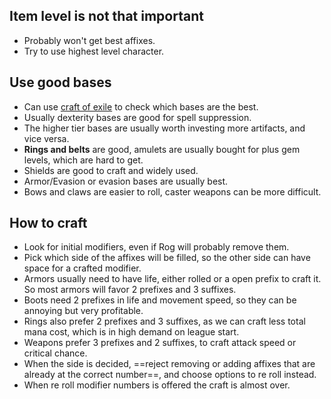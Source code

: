 ## Item level is not that important
- Probably won't get best affixes.
- Try to use highest level character.
## Use good bases
- Can use [craft of exile](craftofexile.com) to check which bases are the best.
- Usually dexterity bases are good for spell suppression.
- The higher tier bases are usually worth investing more artifacts, and vice versa.
- **Rings and belts** are good, amulets are usually bought for plus gem levels, which are hard to get.
- Shields are good to craft and widely used.
- Armor/Evasion or evasion bases are usually best.
- Bows and claws are easier to roll, caster weapons can be more difficult.
## How to craft
- Look for initial modifiers, even if Rog will probably remove them.
- Pick which side of the affixes will be filled, so the other side can have space for a crafted modifier.
- Armors usually need to have life, either rolled or a open prefix to craft it. So most armors will favor 2 prefixes and 3 suffixes.
- Boots need 2 prefixes in life and movement speed, so they can be annoying but very profitable.
- Rings also prefer 2 prefixes and 3 suffixes, as we can craft less total mana cost, which is in high demand on league start.
- Weapons prefer 3 prefixes and 2 suffixes, to craft attack speed or critical chance.
- When the side is decided, ==reject removing or adding affixes that are already at the correct number==, and choose options to re roll instead.
- When re roll modifier numbers is offered the craft is almost over.
